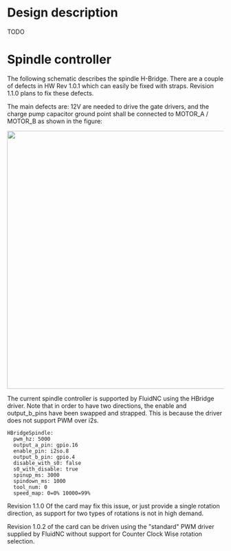 # Design description

TODO

# Spindle controller

The following schematic describes the spindle H-Bridge. There are a couple of defects in HW Rev 1.0.1 which can easily be fixed with straps. Revision 1.1.0 plans to fix these defects.

The main defects are: 12V are needed to drive the gate drivers, and the charge pump capacitor ground point shall be connected to MOTOR_A / MOTOR_B as shown in the figure:

<img src="https://github.com/spsspssps/spscnc/blob/releases/1.0/1.0.2/doc/spindle.png" width="600">

The current spindle controller is supported by FluidNC using the HBridge driver. Note that in order to have two directions, the enable and output_b_pins have been swapped and strapped. This is because the driver does not support PWM over i2s.

~~~
HBridgeSpindle:
  pwm_hz: 5000
  output_a_pin: gpio.16
  enable_pin: i2so.8
  output_b_pin: gpio.4
  disable_with_s0: false
  s0_with_disable: true
  spinup_ms: 3000
  spindown_ms: 1000
  tool_num: 0
  speed_map: 0=0% 10000=99%
~~~

Revision 1.1.0 Of the card may fix this issue, or just provide a single rotation direction, as support for two types of rotations is not in high demand. 

Revision 1.0.2 of the card can be driven using the "standard" PWM driver supplied by FluidNC without support for Counter Clock Wise rotation selection.


